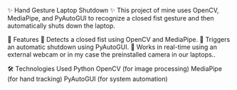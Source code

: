 ✨ Hand Gesture Laptop Shutdown ✨
This project of mine uses OpenCV, MediaPipe, and PyAutoGUI to recognize a closed fist gesture and then automatically shuts down the laptop.

🚀 Features
🔹 Detects a closed fist using OpenCV and MediaPipe.
🔹 Triggers an automatic shutdown using PyAutoGUI.
🔹 Works in real-time using an external webcam or in my case the preinstalled camera in our laptops..

🛠️ Technologies Used
Python
OpenCV (for image processing)
MediaPipe (for hand tracking)
PyAutoGUI (for system automation)
